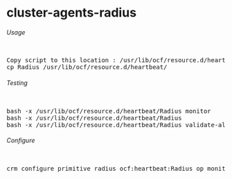 # cluster-agents-radius
###### Usage 
<pre>

Copy script to this location : /usr/lib/ocf/resource.d/heartbeat/ 
cp Radius /usr/lib/ocf/resource.d/heartbeat/
</pre>

###### Testing 
<pre>

bash -x /usr/lib/ocf/resource.d/heartbeat/Radius monitor
bash -x /usr/lib/ocf/resource.d/heartbeat/Radius
bash -x /usr/lib/ocf/resource.d/heartbeat/Radius validate-all
</pre>

###### Configure
<pre>

crm configure primitive radius ocf:heartbeat:Radius op monitor interval="30 
</pre>


